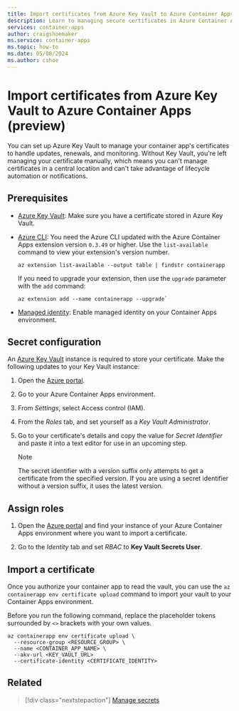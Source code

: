 ```yaml
---
title: Import certificates from Azure Key Vault to Azure Container Apps
description: Learn to managing secure certificates in Azure Container Apps.
services: container-apps
author: craigshoemaker
ms.service: container-apps
ms.topic: how-to
ms.date: 05/08/2024
ms.author: cshoe
---
```


# Import certificates from Azure Key Vault to Azure Container Apps (preview)

You can set up Azure Key Vault to manage your container app's certificates to handle updates, renewals, and monitoring. Without Key Vault, you're left managing your certificate manually, which means you can't manage certificates in a central location and can't take advantage of lifecycle automation or notifications.

## Prerequisites

- [Azure Key Vault](/azure/key-vault/): Make sure you have a certificate stored in Azure Key Vault.

- [Azure CLI](/cli/azure/install-azure-cli): You need the Azure CLI updated with the Azure Container Apps extension version `0.3.49` or higher. Use the `list-available` command to view your extension's version number.

    ```azurecli
    az extension list-available --output table | findstr containerapp
    ```

    If you need to upgrade your extension, then use the `upgrade` parameter with the `add` command:

    ```azurecli
    az extension add --name containerapp --upgrade`
    ```

- [Managed identity](./managed-identity.md): Enable managed identity on your Container Apps environment.

## Secret configuration

An [Azure Key Vault](/azure/key-vault/general/manage-with-cli2) instance is required to store your certificate. Make the following updates to your Key Vault instance:

1. Open the [Azure portal](https://portal.azure.com).

1. Go to your Azure Container Apps environment.

1. From *Settings*, select Access control (IAM).

1. From the *Roles* tab, and set yourself as a *Key Vault Administrator*.

1. Go to your certificate's details and copy the value for *Secret Identifier* and paste it into a text editor for use in an upcoming step.

    > [!NOTE]
    > The secret identifier with a version suffix only attempts to get a certificate from the specified version. If you are using a secret identifier without a version suffix, it uses the latest version.

## Assign roles

1. Open the [Azure portal](https://portal.azure.com) and find your instance of your Azure Container Apps environment where you want to import a certificate.

1. Go to the *Identity* tab and set *RBAC* to **Key Vault Secrets User**.

## Import a certificate

Once you authorize your container app to read the vault, you can use the `az containerapp env certificate upload` command to import your vault to your Container Apps environment.

Before you run the following command, replace the placeholder tokens surrounded by `<>` brackets with your own values.

```azurecli
az containerapp env certificate upload \
  --resource-group <RESOURCE_GROUP> \
  --name <CONTAINER_APP_NAME> \
  --akv-url <KEY_VAULT_URL>
  --certificate-identity <CERTIFICATE_IDENTITY>
```

## Related

> [!div class="nextstepaction"]
> [Manage secrets](manage-secrets.md)
